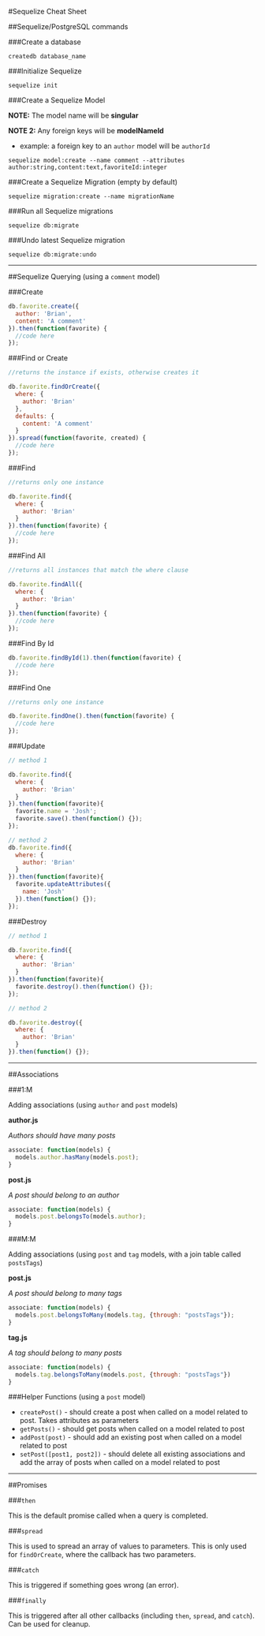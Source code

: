 #Sequelize Cheat Sheet

##Sequelize/PostgreSQL commands

###Create a database
```
createdb database_name
```

###Initialize Sequelize
```
sequelize init
```

###Create a Sequelize Model

**NOTE:** The model name will be **singular**

**NOTE 2:** Any foreign keys will be **modelNameId**
  * example: a foreign key to an `author` model will be `authorId`

```
sequelize model:create --name comment --attributes author:string,content:text,favoriteId:integer
```

###Create a Sequelize Migration (empty by default)
```
sequelize migration:create --name migrationName
```

###Run all Sequelize migrations
```
sequelize db:migrate
```

###Undo latest Sequelize migration
```
sequelize db:migrate:undo
```

---

##Sequelize Querying (using a `comment` model)

###Create
```js
db.favorite.create({
  author: 'Brian',
  content: 'A comment'
}).then(function(favorite) {
  //code here
});
```

###Find or Create
```js
//returns the instance if exists, otherwise creates it

db.favorite.findOrCreate({
  where: {
    author: 'Brian'
  },
  defaults: {
    content: 'A comment'
  }
}).spread(function(favorite, created) {
  //code here
});
```

###Find
```js
//returns only one instance

db.favorite.find({
  where: {
    author: 'Brian'
  }
}).then(function(favorite) {
  //code here
});
```

###Find All
```js
//returns all instances that match the where clause

db.favorite.findAll({
  where: {
    author: 'Brian'
  }
}).then(function(favorite) {
  //code here
});
```

###Find By Id
```js
db.favorite.findById(1).then(function(favorite) {
  //code here
});
```

###Find One
```js
//returns only one instance

db.favorite.findOne().then(function(favorite) {
  //code here
});
```

###Update
```js
// method 1

db.favorite.find({
  where: {
    author: 'Brian'
  }
}).then(function(favorite){
  favorite.name = 'Josh';
  favorite.save().then(function() {});
});

// method 2
db.favorite.find({
  where: {
    author: 'Brian'
  }
}).then(function(favorite){
  favorite.updateAttributes({
    name: 'Josh'
  }).then(function() {});
});
```

###Destroy
```js
// method 1

db.favorite.find({
  where: {
    author: 'Brian'
  }
}).then(function(favorite){
  favorite.destroy().then(function() {});
});

// method 2

db.favorite.destroy({
  where: {
    author: 'Brian'
  }
}).then(function() {});
```

---

##Associations

###1:M

Adding associations (using `author` and `post` models)

**author.js**

*Authors should have many posts*
```js
associate: function(models) {
  models.author.hasMany(models.post);
}
```

**post.js**

*A post should belong to an author*
```js
associate: function(models) {
  models.post.belongsTo(models.author);
}
```


###M:M

Adding associations (using `post` and `tag` models, with a join table called `postsTags`)

**post.js**

*A post should belong to many tags*
```js
associate: function(models) {
  models.post.belongsToMany(models.tag, {through: "postsTags"});
}
```

**tag.js**

*A tag should belong to many posts*
```js
associate: function(models) {
  models.tag.belongsToMany(models.post, {through: "postsTags"})
}
```

###Helper Functions (using a `post` model)

* `createPost()` - should create a post when called on a model related to post. Takes attributes as parameters
* `getPosts()` - should get posts when called on a model related to post
* `addPost(post)` - should add an existing post when called on a model related to post
* `setPost([post1, post2])` - should delete all existing associations and add the array of posts when called on a model related to post

---

##Promises

###`then`

This is the default promise called when a query is completed.

###`spread`

This is used to spread an array of values to parameters. This is only used for `findOrCreate`, where the callback has two parameters.

###`catch`

This is triggered if something goes wrong (an error).

###`finally`

This is triggered after all other callbacks (including `then`, `spread`, and `catch`). Can be used for cleanup.
